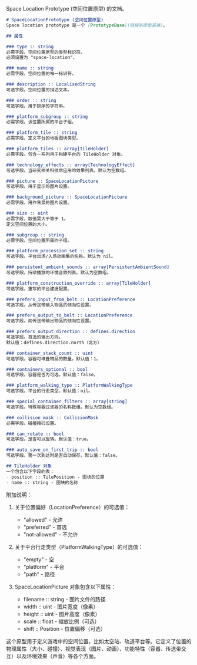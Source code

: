 Space Location Prototype (空间位置原型) 的文档。


```markdown
# SpaceLocationPrototype (空间位置原型)
Space location prototype 是一个 [PrototypeBase](链接到原型基类)。

## 属性

### type :: string
必需字段。空间位置原型的类型标识符。
必须设置为 "space-location"。

### name :: string
必需字段。空间位置的唯一标识符。

### description :: LocalisedString
可选字段。空间位置的描述文本。

### order :: string
可选字段。用于排序的字符串。

### platform_subgroup :: string
必需字段。该位置所属的平台子组。

### platform_tile :: string
必需字段。定义平台的地板图块类型。

### platform_tiles :: array[TileHolder]
必需字段。包含一系列用于构建平台的 TileHolder 对象。

### technology_effects :: array[TechnologyEffect]
可选字段。当研究相关科技后应用的效果列表。默认为空数组。

### picture :: SpaceLocationPicture
可选字段。用于显示的图片设置。

### background_picture :: SpaceLocationPicture
必需字段。用作背景的图片设置。

### size :: uint
必需字段，取值需大于等于 1。
定义空间位置的大小。

### subgroup :: string
必需字段。空间位置所属的子组。

### platform_procession_set :: string
可选字段。平台出场/入场动画集的名称。默认为 nil。

### persistent_ambient_sounds :: array[PersistentAmbientSound]
可选字段。持续播放的环境音效列表。默认为空数组。

### platform_construction_override :: array[TileHolder]
可选字段。重写的平台建造配置。

### prefers_input_from_belt :: LocationPreference
可选字段。从传送带输入物品的倾向性设置。

### prefers_output_to_belt :: LocationPreference
可选字段。向传送带输出物品的倾向性设置。

### prefers_output_direction :: defines.direction
可选字段。首选的输出方向。
默认值：defines.direction.north（北方）

### container_stack_count :: uint
可选字段。容器可堆叠物品的数量。默认值：1。

### containers_optional :: bool
可选字段。容器是否为可选。默认值：false。

### platform_walking_type :: PlatformWalkingType
可选字段。平台的行走类型。默认值：nil。

### special_container_filters :: array[string]
可选字段。特殊容器过滤器的名称数组。默认为空数组。

### collision_mask :: CollisionMask
必需字段。碰撞掩码设置。

### can_rotate :: bool
可选字段。是否可以旋转。默认值：true。

### auto_save_on_first_trip :: bool
可选字段。第一次到达时是否自动保存。默认值：false。

## TileHolder 对象
一个包含以下字段的表：
- position :: TilePosition - 图块的位置
- name :: string - 图块的名称
```

附加说明：

1. 关于位置偏好（LocationPreference）的可选值：
    - "allowed" - 允许
    - "preferred" - 首选
    - "not-allowed" - 不允许

2. 关于平台行走类型（PlatformWalkingType）的可选值：
    - "empty" - 空
    - "platform" - 平台
    - "path" - 路径

3. SpaceLocationPicture 对象包含以下属性：
    - filename :: string - 图片文件的路径
    - width :: uint - 图片宽度（像素）
    - height :: uint - 图片高度（像素）
    - scale :: float - 缩放比例（可选）
    - shift :: Position - 位置偏移（可选）

这个原型用于定义游戏中的空间位置，比如太空站、轨道平台等。它定义了位置的物理属性（大小、碰撞）、视觉表现（图片、动画）、功能特性（容器、传送带交互）以及环境效果（声音）等各个方面。

